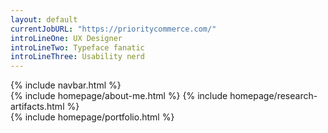 ```yaml
---
layout: default
currentJobURL: "https://prioritycommerce.com/"
introLineOne: UX Designer
introLineTwo: Typeface fanatic
introLineThree: Usability nerd
--- 
```


<div class="container mx-auto px-4">   
  {% include navbar.html %}
  <div class="grid grid-cols-12 gap-4 mb-10 md:mb-20 flex-wrap items-center">
    {% include homepage/about-me.html %}
    {% include homepage/research-artifacts.html %}        
  </div>
  {% include homepage/portfolio.html %}    
</div>
